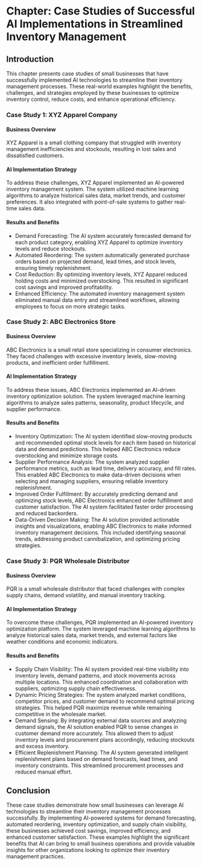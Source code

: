 Chapter: Case Studies of Successful AI Implementations in Streamlined Inventory Management
==========================================================================================

Introduction
------------

This chapter presents case studies of small businesses that have successfully implemented AI technologies to streamline their inventory management processes. These real-world examples highlight the benefits, challenges, and strategies employed by these businesses to optimize inventory control, reduce costs, and enhance operational efficiency.

### Case Study 1: XYZ Apparel Company

#### Business Overview

XYZ Apparel is a small clothing company that struggled with inventory management inefficiencies and stockouts, resulting in lost sales and dissatisfied customers.

#### AI Implementation Strategy

To address these challenges, XYZ Apparel implemented an AI-powered inventory management system. The system utilized machine learning algorithms to analyze historical sales data, market trends, and customer preferences. It also integrated with point-of-sale systems to gather real-time sales data.

#### Results and Benefits

* Demand Forecasting: The AI system accurately forecasted demand for each product category, enabling XYZ Apparel to optimize inventory levels and reduce stockouts.
* Automated Reordering: The system automatically generated purchase orders based on projected demand, lead times, and stock levels, ensuring timely replenishment.
* Cost Reduction: By optimizing inventory levels, XYZ Apparel reduced holding costs and minimized overstocking. This resulted in significant cost savings and improved profitability.
* Enhanced Efficiency: The automated inventory management system eliminated manual data entry and streamlined workflows, allowing employees to focus on more strategic tasks.

### Case Study 2: ABC Electronics Store

#### Business Overview

ABC Electronics is a small retail store specializing in consumer electronics. They faced challenges with excessive inventory levels, slow-moving products, and inefficient order fulfillment.

#### AI Implementation Strategy

To address these issues, ABC Electronics implemented an AI-driven inventory optimization solution. The system leveraged machine learning algorithms to analyze sales patterns, seasonality, product lifecycle, and supplier performance.

#### Results and Benefits

* Inventory Optimization: The AI system identified slow-moving products and recommended optimal stock levels for each item based on historical data and demand predictions. This helped ABC Electronics reduce overstocking and minimize storage costs.
* Supplier Performance Analysis: The system analyzed supplier performance metrics, such as lead time, delivery accuracy, and fill rates. This enabled ABC Electronics to make data-driven decisions when selecting and managing suppliers, ensuring reliable inventory replenishment.
* Improved Order Fulfillment: By accurately predicting demand and optimizing stock levels, ABC Electronics enhanced order fulfillment and customer satisfaction. The AI system facilitated faster order processing and reduced backorders.
* Data-Driven Decision Making: The AI solution provided actionable insights and visualizations, enabling ABC Electronics to make informed inventory management decisions. This included identifying seasonal trends, addressing product cannibalization, and optimizing pricing strategies.

### Case Study 3: PQR Wholesale Distributor

#### Business Overview

PQR is a small wholesale distributor that faced challenges with complex supply chains, demand volatility, and manual inventory tracking.

#### AI Implementation Strategy

To overcome these challenges, PQR implemented an AI-powered inventory optimization platform. The system leveraged machine learning algorithms to analyze historical sales data, market trends, and external factors like weather conditions and economic indicators.

#### Results and Benefits

* Supply Chain Visibility: The AI system provided real-time visibility into inventory levels, demand patterns, and stock movements across multiple locations. This enhanced coordination and collaboration with suppliers, optimizing supply chain effectiveness.
* Dynamic Pricing Strategies: The system analyzed market conditions, competitor prices, and customer demand to recommend optimal pricing strategies. This helped PQR maximize revenue while remaining competitive in the wholesale market.
* Demand Sensing: By integrating external data sources and analyzing demand signals, the AI solution enabled PQR to sense changes in customer demand more accurately. This allowed them to adjust inventory levels and procurement plans accordingly, reducing stockouts and excess inventory.
* Efficient Replenishment Planning: The AI system generated intelligent replenishment plans based on demand forecasts, lead times, and inventory constraints. This streamlined procurement processes and reduced manual effort.

Conclusion
----------

These case studies demonstrate how small businesses can leverage AI technologies to streamline their inventory management processes successfully. By implementing AI-powered systems for demand forecasting, automated reordering, inventory optimization, and supply chain visibility, these businesses achieved cost savings, improved efficiency, and enhanced customer satisfaction. These examples highlight the significant benefits that AI can bring to small business operations and provide valuable insights for other organizations looking to optimize their inventory management practices.
